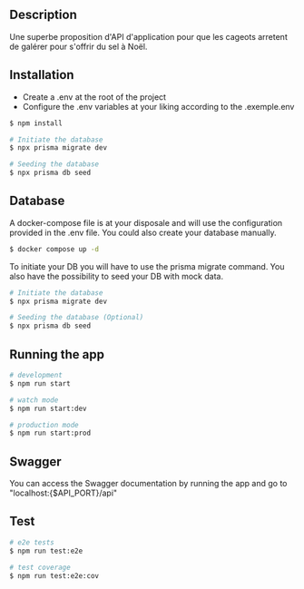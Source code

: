 ## Description

Une superbe proposition d'API d'application pour que les cageots arretent de galérer pour s'offrir du sel à Noël.

## Installation

- Create a .env at the root of the project
- Configure the .env variables at your liking according to the .exemple.env

```bash
$ npm install

# Initiate the database
$ npx prisma migrate dev

# Seeding the database
$ npx prisma db seed
```

## Database

A docker-compose file is at your disposale and will use the configuration provided in the .env file. You could also create your database manually.

```bash
$ docker compose up -d
```

To initiate your DB you will have to use the prisma migrate command. You also have the possibility to seed your DB with mock data.

```bash
# Initiate the database
$ npx prisma migrate dev

# Seeding the database (Optional)
$ npx prisma db seed
```

## Running the app

```bash
# development
$ npm run start

# watch mode
$ npm run start:dev

# production mode
$ npm run start:prod
```

## Swagger

You can access the Swagger documentation by running the app and go to "localhost:{$API_PORT}/api"

## Test

```bash
# e2e tests
$ npm run test:e2e

# test coverage
$ npm run test:e2e:cov
```
